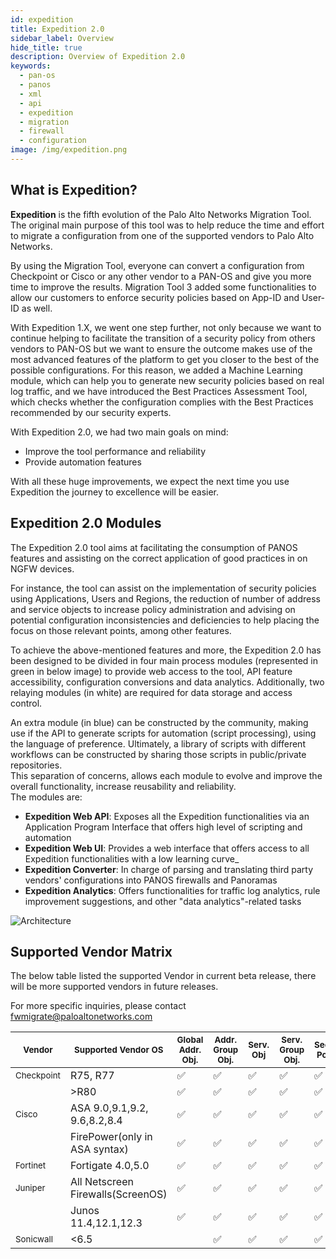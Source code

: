 ```yaml
---
id: expedition
title: Expedition 2.0
sidebar_label: Overview
hide_title: true
description: Overview of Expedition 2.0
keywords:
  - pan-os
  - panos
  - xml
  - api
  - expedition
  - migration
  - firewall
  - configuration
image: /img/expedition.png
---
```


## What is Expedition?

**Expedition** is the fifth evolution of the Palo Alto Networks Migration Tool. The original main purpose of this tool was to help reduce the time and effort to migrate a configuration from one of the supported vendors to Palo Alto Networks.

By using the Migration Tool, everyone can convert a configuration from Checkpoint or Cisco or any other vendor to a PAN-OS and give you more time to improve the results. Migration Tool 3 added some functionalities to allow our customers to enforce security policies based on App-ID and User-ID as well.

With Expedition 1.X, we went one step further, not only because we want to continue helping to facilitate the transition of a security policy from others vendors to PAN-OS but we want to ensure the outcome makes use of the most advanced features of the platform to get you closer to the best of the possible configurations. For this reason, we added a Machine Learning module, which can help you to generate new security policies based on real log traffic, and we have introduced the Best Practices Assessment Tool, which checks whether the configuration complies with the Best Practices recommended by our security experts.

With Expedition 2.0, we had two main goals on mind:

- Improve the tool performance and reliability
- Provide automation features

With all these huge improvements, we expect the next time you use Expedition the journey to excellence will be easier.  

## Expedition 2.0 Modules
The Expedition 2.0 tool aims at facilitating the consumption of PANOS features and assisting on the correct application of good practices in on NGFW devices.  

For instance, the tool can assist on the implementation of security policies using Applications, Users and Regions, 
the reduction of number of address and service objects to increase policy administration
and advising on potential configuration inconsistencies and deficiencies to help placing the focus on those relevant points, among other features.  

To achieve the above-mentioned features and more, the Expedition 2.0 has been designed to be divided in four main process modules  (represented in green in below image) to provide web access to the tool, API feature accessibility, configuration conversions and data analytics. Additionally, two relaying modules (in white) are required for data storage and access control.

An extra module (in blue) can be constructed by the community, making use if the API to generate scripts for automation (script processing), using the language of preference. Ultimately, a library of scripts with different workflows can be constructed by sharing those scripts in public/private repositories.  
This separation of concerns, allows each module to evolve and improve the overall functionality, increase reusability and reliability.  
The modules are:
- **Expedition Web API**: Exposes all the Expedition functionalities via an Application Program Interface that offers high level of scripting and automation 
- **Expedition Web UI**: Provides a web interface that offers access to all Expedition functionalities with a low learning curve_
- **Expedition Converter**: In charge of parsing and translating third party vendors' configurations into PANOS firewalls and Panoramas
- **Expedition Analytics**: Offers functionalities for traffic log analytics, rule improvement suggestions, and other "data analytics"-related tasks  


![Architecture](/img/expedition/expedition2_arc.svg "Architecture")  

## Supported Vendor Matrix 
The below table listed the supported Vendor in current beta release, there will be more supported vendors in future releases.

For more specific inquiries, please contact fwmigrate@paloaltonetworks.com  

| <small>Vendor</small>     | <small>Supported Vendor OS</small>           | <small>Global Addr. Obj.</small> | <small>Addr. Group Obj.</small> | <small>Serv. Obj</small> | <small>Serv. Group Obj.</small> | <small>Sec. Pol</small> | <small>NAT Pol.</small> | <small>Net. Int. (L3)</small> | <small>Static routes</small> | <small>VPN</small> |
|------------|-------------------------------|-------------------|------------------|-----------|------------------|----------|----------|----------------|---------------|-----|
| <small>Checkpoint</small> | R75, R77                      |       ✅           |       ✅          |    ✅      |        ✅         |    ✅     |    ✅     |      ✅         |      ✅        |     |
|            | >R80                          |       ✅           |       ✅          |    ✅      |        ✅         |    ✅     |    ✅     |      ✅         |      ✅        |     |
| <small>Cisco</small>      | ASA 9.0,9.1,9.2, 9.6,8.2,8.4   |       ✅           |       ✅          |    ✅      |        ✅         |    ✅     |    ✅     |      ✅         |      ✅        |  ✅  |
|            | FirePower(only in ASA syntax) |       ✅           |       ✅          |    ✅      |        ✅         |    ✅     |    ✅     |      ✅         |      ✅        |     |
| <small>Fortinet</small>   | Fortigate 4.0,5.0             |       ✅           |       ✅          |    ✅      |        ✅         |    ✅     |    ✅     |      ✅         |      ✅        |     |
| <small>Juniper</small>      | All Netscreen Firewalls(ScreenOS)   |       ✅           |       ✅          |    ✅      |        ✅         |    ✅     |    ✅     |      ✅         |      ✅        |  ✅  |
|            | Junos 11.4,12.1,12.3 |       ✅           |       ✅          |    ✅      |        ✅         |    ✅     |    ✅     |      ✅         |      ✅        |   ✅   |
| <small>Sonicwall</small>   | <6.5             |                  |       ✅          |    ✅      |        ✅         |    ✅     |    ✅     |      ✅         |      ✅        |     |
